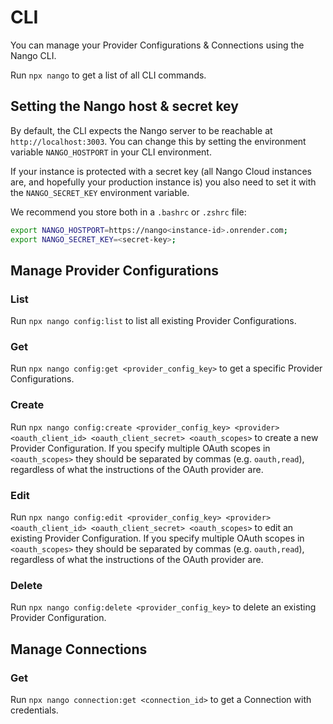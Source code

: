 # CLI

You can manage your Provider Configurations & Connections using the Nango CLI. 

Run `npx nango` to get a list of all CLI commands.

## Setting the Nango host & secret key

By default, the CLI expects the Nango server to be reachable at `http://localhost:3003`. You can change this by setting the environment variable `NANGO_HOSTPORT` in your CLI environment.

If your instance is protected with a secret key (all Nango Cloud instances are, and hopefully your production instance is) you also need to set it with the `NANGO_SECRET_KEY` environment variable.

We recommend you store both in a `.bashrc` or `.zshrc` file:

```bash
export NANGO_HOSTPORT=https://nango<instance-id>.onrender.com;
export NANGO_SECRET_KEY=<secret-key>;
```

## Manage Provider Configurations

### List

Run `npx nango config:list` to list all existing Provider Configurations.

### Get

Run `npx nango config:get <provider_config_key>` to get a specific Provider Configurations.

### Create

Run `npx nango config:create <provider_config_key> <provider> <oauth_client_id> <oauth_client_secret> <oauth_scopes>` to create a new Provider Configuration. If you specify multiple OAuth scopes in `<oauth_scopes>` they should be separated by commas (e.g. `oauth,read`), regardless of what the instructions of the OAuth provider are.

### Edit

Run `npx nango config:edit <provider_config_key> <provider> <oauth_client_id> <oauth_client_secret> <oauth_scopes>` to edit an existing Provider Configuration. If you specify multiple OAuth scopes in `<oauth_scopes>` they should be separated by commas (e.g. `oauth,read`), regardless of what the instructions of the OAuth provider are.

### Delete

Run `npx nango config:delete <provider_config_key>` to delete an existing Provider Configuration.

## Manage Connections

### Get

Run `npx nango connection:get <connection_id>` to get a Connection with credentials. 